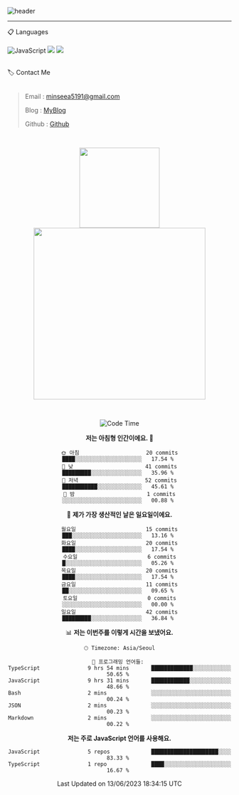 ![header](https://capsule-render.vercel.app/api?type=waving&color=timeGradient&height=300&section=header&text=Welcome👋&animation=fadeIn&fontSize=55&fontAlignY=40&desc=minseo%20&descSize=30)

<hr />

📋 Languages<br /><br />
![JavaScript](https://img.shields.io/badge/javascript-%23323330.svg?style=for-the-badge&logo=javascript&logoColor=%23F7DF1E)
<img src="https://img.shields.io/badge/typescript-3178C6?style=for-the-badge&logo=typescript&logoColor=white"> 
 <img src="https://img.shields.io/badge/mysql-4479A1?style=for-the-badge&logo=mysql&logoColor=white"> 






<br>
🏷 Contact Me<br /><br />

> Email : <minseea5191@gmail.com>
> 
> Blog : [MyBlog](https://just-process.tistory.com/ "MYBolg")
> 
> Github : [Github](https://github.com/minseoya "Github!1")

<br>

<div align="center">
   <p display="inline">
    <a href="https://github.com/minseoya">
     <img height="180" src="https://github-readme-stats.vercel.app/api?username=minseoya&hide=none&hide_title=false&show_icons=ture&include_all_commits=false&theme=omni" />
     <img width="386" src="https://github-readme-stats.vercel.app/api/top-langs/?username=minseoya&layout=compact&show_icons=ture&show_owner=ture&hide_title=false&theme=omni&hide=none" />
    </a>
  </p>


<br>





<!--START_SECTION:waka-->
![Code Time](http://img.shields.io/badge/Code%20Time-358%20hrs%2056%20mins-blue)

**저는 아침형 인간이에요. 🐤** 

```text
🌞 아침                     20 commits          ████░░░░░░░░░░░░░░░░░░░░░   17.54 % 
🌆 낮　                     41 commits          █████████░░░░░░░░░░░░░░░░   35.96 % 
🌃 저녁                     52 commits          ███████████░░░░░░░░░░░░░░   45.61 % 
🌙 밤　                     1 commits           ░░░░░░░░░░░░░░░░░░░░░░░░░   00.88 % 
```
📅 **제가 가장 생산적인 날은 일요일이에요.** 

```text
월요일                      15 commits          ███░░░░░░░░░░░░░░░░░░░░░░   13.16 % 
화요일                      20 commits          ████░░░░░░░░░░░░░░░░░░░░░   17.54 % 
수요일                      6 commits           █░░░░░░░░░░░░░░░░░░░░░░░░   05.26 % 
목요일                      20 commits          ████░░░░░░░░░░░░░░░░░░░░░   17.54 % 
금요일                      11 commits          ██░░░░░░░░░░░░░░░░░░░░░░░   09.65 % 
토요일                      0 commits           ░░░░░░░░░░░░░░░░░░░░░░░░░   00.00 % 
일요일                      42 commits          █████████░░░░░░░░░░░░░░░░   36.84 % 
```


📊 **저는 이번주를 이렇게 시간을 보냈어요.** 

```text
🕑︎ Timezone: Asia/Seoul

💬 프로그래밍 언어들: 
TypeScript               9 hrs 54 mins       █████████████░░░░░░░░░░░░   50.65 % 
JavaScript               9 hrs 31 mins       ████████████░░░░░░░░░░░░░   48.66 % 
Bash                     2 mins              ░░░░░░░░░░░░░░░░░░░░░░░░░   00.24 % 
JSON                     2 mins              ░░░░░░░░░░░░░░░░░░░░░░░░░   00.23 % 
Markdown                 2 mins              ░░░░░░░░░░░░░░░░░░░░░░░░░   00.22 % 
```

**저는 주로 JavaScript 언어를 사용해요.** 

```text
JavaScript               5 repos             █████████████████████░░░░   83.33 % 
TypeScript               1 repo              ████░░░░░░░░░░░░░░░░░░░░░   16.67 % 
```




 Last Updated on 13/06/2023 18:34:15 UTC
<!--END_SECTION:waka-->


